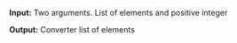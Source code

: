 **Input:** Two arguments. List of elements and positive integer 

**Output:** Converter list of elements
